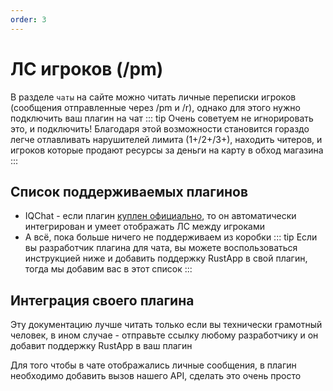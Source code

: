 ```yaml
---
order: 3
---
```


# ЛС игроков (/pm)
В разделе `чаты` на сайте можно читать личные переписки игроков (сообщения отправленные через /pm и /r), однако для этого нужно подключить ваш плагин на чат
::: tip
Очень советуем не игнорировать это, и подключить! Благодаря этой возможности становится гораздо легче отлавливать нарушителей лимита (1+/2+/3+), находить читеров, и игроков которые продают ресурсы за деньги на карту в обход магазина
:::

## Список поддерживаемых плагинов
- IQChat - если плагин [куплен официально](https://skyplugins.ru/resources/iqchat.79/), то он автоматически интегрирован и умеет отображать ЛС между игроками
- А всё, пока больше ничего не поддерживаем из коробки
::: tip
Если вы разработчик плагина для чата, вы можете воспользоваться инструкцией ниже и добавить поддержку RustApp в свой плагин, тогда мы добавим вас в этот список
:::

## Интеграция своего плагина
Эту документацию лучше читать только если вы технически грамотный человек, в ином случае - отправьте ссылку любому разработчику и он добавит поддержку RustApp в ваш плагин

Для того чтобы в чате отображались личные сообщения, в плагин необходимо добавить вызов нашего API, сделать это очень просто